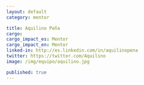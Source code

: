 ```yaml
---
layout: default
category: mentor

title: Aquilino Peña
cargo:
cargo_impact_es: Mentor
cargo_impact_en: Mentor
linked-in: http://es.linkedin.com/in/aquilinopena
twitter: https://twitter.com/Aquilino
image: /img/equipo/aquilino.jpg

published: true
---
```

